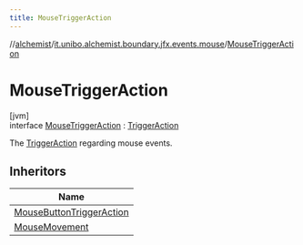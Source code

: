```yaml
---
title: MouseTriggerAction
---
```

//[alchemist](../../../index.html)/[it.unibo.alchemist.boundary.jfx.events.mouse](../index.html)/[MouseTriggerAction](index.html)



# MouseTriggerAction



[jvm]\
interface [MouseTriggerAction](index.html) : [TriggerAction](../../it.unibo.alchemist.boundary.jfx.events.generic/-trigger-action/index.html)

The [TriggerAction](../../it.unibo.alchemist.boundary.jfx.events.generic/-trigger-action/index.html) regarding mouse events.



## Inheritors


| Name |
|---|
| [MouseButtonTriggerAction](../-mouse-button-trigger-action/index.html) |
| [MouseMovement](../-mouse-movement/index.html) |

